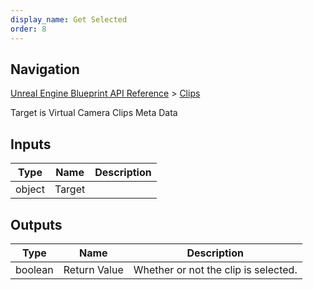 ```yaml
---
display_name: Get Selected
order: 8
---
```

## Navigation

[Unreal Engine Blueprint API Reference](https://dev.epicgames.com/documentation/en-us/unreal-engine/BlueprintAPI) > [Clips](https://dev.epicgames.com/documentation/en-us/unreal-engine/BlueprintAPI/Clips)

Target is Virtual Camera Clips Meta Data

## Inputs

| Type | Name | Description |
| --- | --- | --- |
| object | Target |  |

## Outputs

| Type | Name | Description |
| --- | --- | --- |
| boolean | Return Value | Whether or not the clip is selected. |
